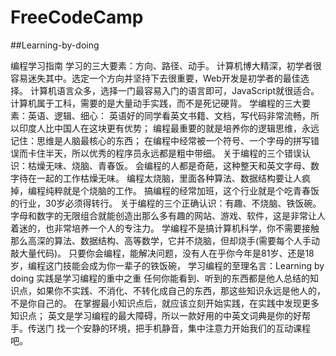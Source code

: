 # FreeCodeCamp
##Learning-by-doing

编程学习指南
学习的三大要素：方向、路径、动手。
计算机博大精深，初学者很容易迷失其中。选定一个方向并坚持下去很重要，Web开发是初学者的最佳选择。
计算机语言众多，选择一门最容易入门的语言即可，JavaScript就很适合。
计算机属于工科，需要的是大量动手实践，而不是死记硬背。
学编程的三大要素：英语、逻辑、细心：
英语好的同学看英文书籍、文档，写代码非常流畅，所以印度人比中国人在这块更有优势；
编程最重要的就是培养你的逻辑思维，永远记住：思维是人脑最核心的东西；
在编程中经常被一个符号、一个字母的拼写错误而卡住半天，所以优秀的程序员永远都是粗中带细。
关于编程的三个错误认识：枯燥无味、烧脑、青春饭。
会编程的人都是奇葩，这种整天和英文字母、数字待在一起的工作枯燥无味。
编程太烧脑，里面各种算法、数据结构要让人疯掉，编程纯粹就是个烧脑的工作。
搞编程的经常加班，这个行业就是个吃青春饭的行业，30岁必须得转行。
关于编程的三个正确认识：有趣、不烧脑、铁饭碗。
字母和数字的无限组合就能创造出那么多有趣的网站、游戏、软件，这是非常让人着迷的，也非常培养一个人的专注力。
学编程不是搞计算机科学，你不需要接触那么高深的算法、数据结构、高等数学，它并不烧脑，但却烧手(需要每个人手动敲大量代码)。
只要你会编程，能解决问题，没有人在乎你今年是81岁、还是18岁，编程这门技能会成为你一辈子的铁饭碗，
学习编程的至理名言：Learning by doing 实践是学习编程的重中之重
任何你能看到、听到的东西都是他人总结的知识点，如果你不实践、不消化、不转化成自己的东西，那这些知识永远是他人的，不是你自己的。
在掌握最小知识点后，就应该立刻开始实践，在实践中发现更多知识点；
英文是学习编程的最大障碍，所以一款好用的中英文词典是你的好帮手。传送门
找一个安静的环境，把手机静音，集中注意力开始我们的互动课程吧。
